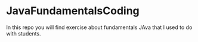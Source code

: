 # JavaFundamentalsCoding

In this repo you will find exercise about fundamentals JAva that I used to do with students.
